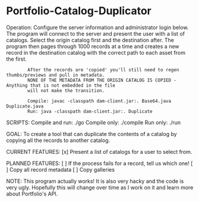 Portfolio-Catalog-Duplicator
============================

 Operation: Configure the server information and administrator login below. The program will connect to the
            server and present the user with a list of catalogs. Select the origin catalog first and the destination
            after. The program then pages through 1000 records at a time and creates a new record in the
            destination catalog with the correct path to each asset from the first.

            After the records are 'copied' you'll still need to regen thumbs/previews and pull in metadata.
            NONE OF THE METADATA FROM THE ORIGIN CATALOG IS COPIED - Anything that is not embedded in the file
            will not make the transition.

            Compile: javac -classpath dam-client.jar:. Base64.java Duplicate.java
            Run: java -classpath dam-client.jar:. Duplicate

 SCRIPTS:
            Compile and run: ./go
            Compile only: ./compile
            Run only: ./run

 GOAL: To create a tool that can duplicate the contents of a catalog by copying all the records
       to another catalog.

 CURRENT FEATURES:
       [x] Present a list of catalogs for a user to select from.

 PLANNED FEATURES:
       [ ] If the process fails for a record, tell us which one!
       [ ] Copy all record metadata
       [ ] Copy galleries

 NOTE: This program actually works! It is also very hacky and the code is very ugly.
       Hopefully this will change over time as I work on it and learn more about Portfolio's API.
